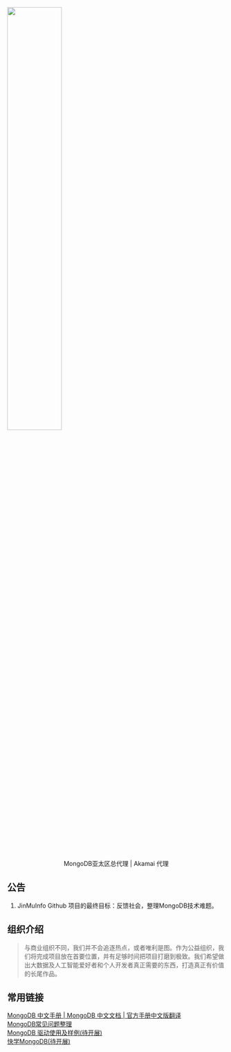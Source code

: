 
<img src="https://docs.jinmu.info/images/logo/jmlogo.png" width="50%" height="50%">
<p align="center">MongoDB亚太区总代理 |  Akamai 代理 </p>


<!--announce-->

## **公告**

1.  JinMuInfo Github 项目的最终目标：反馈社会，整理MongoDB技术难题。

<!--endannounce-->

<!--intro-->

## **组织介绍**

> 与商业组织不同，我们并不会追逐热点，或者唯利是图。作为公益组织，我们将完成项目放在首要位置，并有足够时间把项目打磨到极致。我们希望做出大数据及人工智能爱好者和个人开发者真正需要的东西，打造真正有价值的长尾作品。
> 

##  **常用链接** 
[MongoDB 中文手册 | MongoDB 中文文档 | 官方手册中文版翻译](https://docs.jinmu.info/MongoDB-Manual-zh/)  
[MongoDB常见问题整理](https://github.com/JinMuInfo/Discussion-for-MongoDB)    
[MongoDB 驱动使用及样例(待开展)](https://github.com/JinMuInfo/Mongo-Driver-Usage)  
[快学MongoDB(待开展)](https://github.com/JinMuInfo/Quick-Learn-Mongo)   
